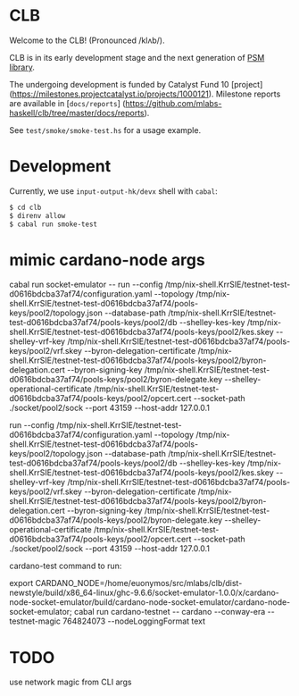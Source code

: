 # CLB

Welcome to the CLB! (Pronounced /klʌb/).

CLB is in its early development stage and the next generation of
[PSM library](https://github.com/mlabs-haskell/plutus-simple-model).

The undergoing development is funded by Catalyst Fund 10 [project]
(https://milestones.projectcatalyst.io/projects/1000121).
Milestone reports are available in [`docs/reports`]
(https://github.com/mlabs-haskell/clb/tree/master/docs/reports).

See `test/smoke/smoke-test.hs` for a usage example.

# Development

Currently, we use `input-output-hk/devx` shell with `cabal`:

```bash
$ cd clb
$ direnv allow
$ cabal run smoke-test
```

# mimic cardano-node args

 cabal run socket-emulator -- run --config /tmp/nix-shell.KrrSIE/testnet-test-d0616bdcba37af74/configuration.yaml --topology /tmp/nix-shell.KrrSIE/testnet-test-d0616bdcba37af74/pools-keys/pool2/topology.json --database-path /tmp/nix-shell.KrrSIE/testnet-test-d0616bdcba37af74/pools-keys/pool2/db --shelley-kes-key /tmp/nix-shell.KrrSIE/testnet-test-d0616bdcba37af74/pools-keys/pool2/kes.skey --shelley-vrf-key /tmp/nix-shell.KrrSIE/testnet-test-d0616bdcba37af74/pools-keys/pool2/vrf.skey --byron-delegation-certificate /tmp/nix-shell.KrrSIE/testnet-test-d0616bdcba37af74/pools-keys/pool2/byron-delegation.cert --byron-signing-key /tmp/nix-shell.KrrSIE/testnet-test-d0616bdcba37af74/pools-keys/pool2/byron-delegate.key --shelley-operational-certificate /tmp/nix-shell.KrrSIE/testnet-test-d0616bdcba37af74/pools-keys/pool2/opcert.cert --socket-path ./socket/pool2/sock --port 43159 --host-addr 127.0.0.1

 run
 --config /tmp/nix-shell.KrrSIE/testnet-test-d0616bdcba37af74/configuration.yaml
 --topology /tmp/nix-shell.KrrSIE/testnet-test-d0616bdcba37af74/pools-keys/pool2/topology.json
 --database-path /tmp/nix-shell.KrrSIE/testnet-test-d0616bdcba37af74/pools-keys/pool2/db
 --shelley-kes-key /tmp/nix-shell.KrrSIE/testnet-test-d0616bdcba37af74/pools-keys/pool2/kes.skey
 --shelley-vrf-key /tmp/nix-shell.KrrSIE/testnet-test-d0616bdcba37af74/pools-keys/pool2/vrf.skey
 --byron-delegation-certificate /tmp/nix-shell.KrrSIE/testnet-test-d0616bdcba37af74/pools-keys/pool2/byron-delegation.cert
 --byron-signing-key /tmp/nix-shell.KrrSIE/testnet-test-d0616bdcba37af74/pools-keys/pool2/byron-delegate.key
 --shelley-operational-certificate /tmp/nix-shell.KrrSIE/testnet-test-d0616bdcba37af74/pools-keys/pool2/opcert.cert
 --socket-path ./socket/pool2/sock
 --port 43159
 --host-addr 127.0.0.1

cardano-test command to run:

export CARDANO_NODE=/home/euonymos/src/mlabs/clb/dist-newstyle/build/x86_64-linux/ghc-9.6.6/socket-emulator-1.0.0/x/cardano-node-socket-emulator/build/cardano-node-socket-emulator/cardano-node-socket-emulator; cabal run cardano-testnet -- cardano --conway-era --testnet-magic 764824073 --nodeLoggingFormat text

# TODO

use network magic from CLI args